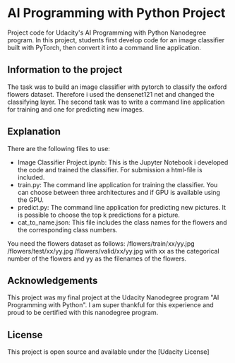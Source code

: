 # AI Programming with Python Project

Project code for Udacity's AI Programming with Python Nanodegree program. In this project, students first develop code for an image classifier built with PyTorch, then convert it into a command line application.

## Information to the project ##
The task was to build an image classifier with pytorch to classify the oxford flowers dataset. Therefore i used the densenet121 net and changed the classifying layer. The second task was to write a command line application for training and one for predicting new images.

## Explanation ##
There are the following files to use:
<ul>
  <li>Image Classifier Project.ipynb: This is the Jupyter Notebook i developed the code and trained the classifier. For submission a html-file is included. </li>
  <li>train.py: The command line application for training the classifier. You can choose between three architectures and if GPU is available using the GPU.</li>
  <li>predict.py: The command line application for predicting new pictures. It is possible to choose the top k predictions for a picture.</li>
  <li>cat_to_name.json: This file includes the class names for the flowers and the corresponding class numbers. </li>
</ul>

You need the flowers dataset as follows:
/flowers/train/xx/yy.jpg
/flowers/test/xx/yy.jpg
/flowers/valid/xx/yy.jpg
with xx as the categorical number of the flowers and yy as the filenames of the flowers.

## Acknowledgements ##
This project was my final project at the Udacity Nanodegree program "AI Programming with Python". I am super thankful for this experience and proud to be certified with this nanodegree program.

## License ##
This project is open source and available under the [Udacity License]
